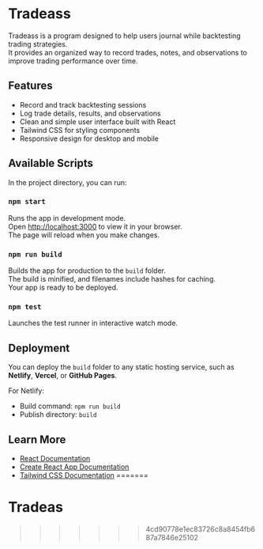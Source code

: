
# Tradeass

Tradeass is a program designed to help users journal while backtesting trading strategies.  
It provides an organized way to record trades, notes, and observations to improve trading performance over time.

## Features

- Record and track backtesting sessions
- Log trade details, results, and observations
- Clean and simple user interface built with React
- Tailwind CSS for styling components
- Responsive design for desktop and mobile

## Available Scripts

In the project directory, you can run:

### `npm start`

Runs the app in development mode.  
Open [http://localhost:3000](http://localhost:3000) to view it in your browser.  
The page will reload when you make changes.

### `npm run build`

Builds the app for production to the `build` folder.  
The build is minified, and filenames include hashes for caching.  
Your app is ready to be deployed.

### `npm test`

Launches the test runner in interactive watch mode.

## Deployment

You can deploy the `build` folder to any static hosting service, such as **Netlify**, **Vercel**, or **GitHub Pages**.

For Netlify:

- Build command: `npm run build`
- Publish directory: `build`

## Learn More

- [React Documentation](https://reactjs.org/)
- [Create React App Documentation](https://facebook.github.io/create-react-app/docs/getting-started)
- [Tailwind CSS Documentation](https://tailwindcss.com/docs)
=======
# Tradeas
>>>>>>> 4cd90778e1ec83726c8a8454fb687a7846e25102
